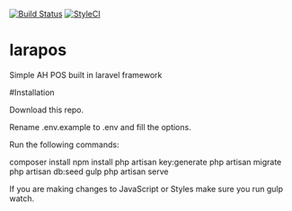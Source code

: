 [![Build Status](https://travis-ci.org/rslhdyt/larapos.svg?branch=master)](https://travis-ci.org/rslhdyt/larapos) 
[![StyleCI](https://styleci.io/repos/66663471/shield)](https://styleci.io/repos/66663471)

# larapos
Simple AH POS built in laravel framework

#Installation

Download this repo.

Rename .env.example to .env and fill the options.

Run the following commands:

composer install
npm install
php artisan key:generate
php artisan migrate
php artisan db:seed
gulp
php artisan serve

If you are making changes to JavaScript or Styles make sure you run gulp watch.